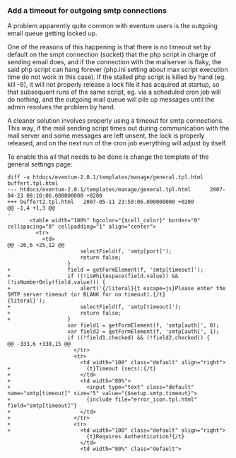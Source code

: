 ### Add a timeout for outgoing smtp connections

A problem apparently quite common with eventum users is the outgoing email queue getting locked up.

One of the reasons of this happening is that there is no timeout set by default on the smpt connection (socket) that the php script in charge of sending email does, and if the connection with the mailserver is flaky, the said php script can hang forever (php.ini setting about max script execution time do not work in this case). If the stalled php script is killed by hand (eg. kill -9), it will not properly release a lock file it has acquired at startup, so that subsequent runs of the same script, eg. via a scheduled cron job will do nothing, and the outgoing mail queue will pile up messages until the admin resolves the problem by hand.

A cleaner solution involves properly using a timeout for smtp connections. This way, if the mail sending script times out during communication with the mail server and some messages are left unsent, the lock is properly released, and on the next run of the cron job everything will adjust by itself.

To enable this all that needs to be done is change the template of the general settings page:

    diff -u htdocs/eventum-2.0.1/templates/manage/general.tpl.html buffert.tpl.html
    --- htdocs/eventum-2.0.1/templates/manage/general.tpl.html      2007-04-23 08:10:06.000000000 +0200
    +++ buffert2.tpl.html   2007-05-11 23:58:06.000000000 +0200
    @@ -1,4 +1,3 @@
    -
           <table width="100%" bgcolor="{$cell_color}" border="0" cellspacing="0" cellpadding="1" align="center">
             <tr>
               <td>
    @@ -26,6 +25,12 @@
                           selectField(f, 'smtp[port]');
                           return false;
                       }
    +                  field = getFormElement(f, 'smtp[timeout]');
    +                  if ((!isWhitespace(field.value)) && (!isNumberOnly(field.value))) {
    +                      alert('{/literal}{t escape=js}Please enter the SMTP server timeout (or BLANK for no timeout).{/t}                         {literal}');
    +                      selectField(f, 'smtp[timeout]');
    +                      return false;
    +                  }
                       var field1 = getFormElement(f, 'smtp[auth]', 0);
                       var field2 = getFormElement(f, 'smtp[auth]', 1);
                       if ((!field1.checked) && (!field2.checked)) {
    @@ -333,6 +338,15 @@
                         </tr>
                         <tr>
                           <td width="100" class="default" align="right">
    +                        {t}Timeout (secs):{/t}
    +                      </td>
    +                      <td width="80%">
    +                        <input type="text" class="default" name="smtp[timeout]" size="5" value="{$setup.smtp.timeout}">
    +                        {include file="error_icon.tpl.html" field="smtp[timeout]"}
    +                      </td>
    +                    </tr>
    +                    <tr>
    +                      <td width="100" class="default" align="right">
                             {t}Requires Authentication?{/t} 
                           </td>
                           <td width="80%" class="default">
